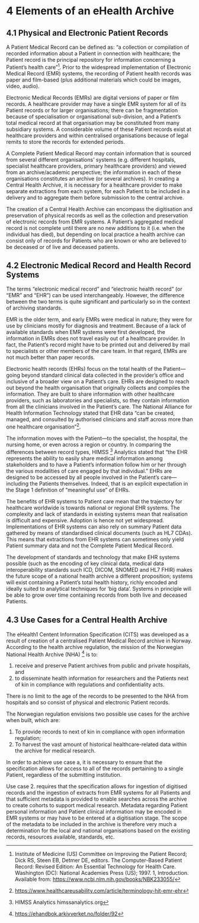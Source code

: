# 4 Elements of an eHealth Archive
<a name="section4.1"></a>
## 4.1 Physical and Electronic Patient Records
A Patient Medical Record can be defined as: “a collection or compilation of recorded information about a Patient in connection with healthcare; the Patient record is the principal repository for information concerning a Patient’s health care”[^1].  Prior to the widespread implementation of Electronic Medical Record (EMR) systems, the recording of Patient health records was paper and film-based (plus additional materials which could be images, video, audio). 

Electronic Medical Records (EMRs) are digital versions of paper or film records. A healthcare provider may have a single EMR system for all of its Patient records or for larger organisations; there can be fragmentation because of specialisation or organisational sub-division, and a Patient’s total medical record at that organisation may be constituted from many subsidiary systems. A considerable volume of these Patient records exist at healthcare providers and within centralised organisations because of legal remits to store the records for extended periods. 

A Complete Patient Medical Record may contain information that is sourced from several different organisations’ systems (e.g. different hospitals, specialist healthcare providers, primary healthcare providers) and viewed from an archive/academic perspective; the information in each of these organisations constitutes an archive (or several archives).  In creating a Central Health Archive, it is necessary for a healthcare provider to make separate extractions from each system, for each Patient to be included in a delivery and to aggregate them before submission to the central archive. 

The creation of a Central Health Archive can encompass the digitisation and preservation of physical records as well as the collection and preservation of electronic records from EMR systems. A Patient’s aggregated medical record is not complete until there are no new additions to it (i.e. when the individual has died), but depending on local practice a health archive can consist only of records for Patients who are known or who are believed to be deceased or of live and deceased patients.
<a name="section4.2"></a>
## 4.2 Electronic Medical Record and Health Record Systems
The terms “electronic medical record” and “electronic health record” (or “EMR” and “EHR”) can be used interchangeably. However, the difference between the two terms is quite significant and particularly so in the context of archiving standards.

EMR is the older term, and early EMRs were medical in nature; they were for use by clinicians mostly for diagnosis and treatment. Because of a lack of available standards when EMR systems were first developed, the information in EMRs does not travel easily out of a healthcare provider. In fact, the Patient’s record might have to be printed out and delivered by mail to specialists or other members of the care team. In that regard, EMRs are not much better than paper records.

Electronic health records (EHRs) focus on the total health of the Patient—going beyond standard clinical data collected in the provider’s office and inclusive of a broader view on a Patient’s care. EHRs are designed to reach out beyond the health organisation that originally collects and compiles the information. They are built to share information with other healthcare providers, such as laboratories and specialists, so they contain information from all the clinicians involved in the Patient’s care. The National Alliance for Health Information Technology stated that EHR data “can be created, managed, and consulted by authorised clinicians and staff across more than one healthcare organisation”[^2]. 

The information moves with the Patient—to the specialist, the hospital, the nursing home, or even across a region or country. In comparing the differences between record types, HIMSS [^3]  Analytics stated that “the EHR represents the ability to easily share medical information among stakeholders and to have a Patient’s information follow him or her through the various modalities of care engaged by that individual.” EHRs are designed to be accessed by all people involved in the Patient’s care—including the Patients themselves. Indeed, that is an explicit expectation in the Stage 1 definition of “meaningful use” of EHRs.

The benefits of EHR systems to Patient care mean that the trajectory for healthcare worldwide is towards national or regional EHR systems. The complexity and lack of standards in existing systems mean that realisation is difficult and expensive. Adoption is hence not yet widespread. Implementations of EHR systems can also rely on summary Patient data gathered by means of standardised clinical documents (such as HL7 CDAs). This means that extractions from EHR systems can sometimes only yield Patient summary data and not the Complete Patient Medical Record.

The development of standards and technology that make EHR systems possible (such as the encoding of key clinical data, medical data interoperability standards such ICD, DICOM, SNOMED and HL7 FHIR) makes the future scope of a national health archive a different proposition; systems will exist containing a Patient’s total health history, richly encoded and ideally suited to analytical techniques for ‘big data’. Systems in principle will be able to grow over time containing records from both live and deceased Patients.
<a name="section4.3"></a>
## 4.3 Use Cases for a Central Health Archive
The eHealth1 Centent Information Specification (CITS) was developed as a result of creation of a centralised Patient Medical Record archive in Norway. According to the health archive regulation, the mission of the Norwegian National Health Archive (NHA) [^4] is to:

1. receive and preserve Patient archives from public and private hospitals, and
2. to disseminate health information for researchers and the Patients next of kin in compliance with regulations and confidentiality acts.

There is no limit to the age of the records to be presented to the NHA from hospitals and so consist of physical and electronic Patient records.

The Norwegian regulation envisions two possible use cases for the archive when built, which are:

1. To provide records to next of kin in compliance with open information regulation;
2. To harvest the vast amount of historical healthcare-related data within the archive for medical research.

In order to achieve use case a, it is necessary to ensure that the specification allows for access to all of the records pertaining to a single Patient, regardless of the submitting institution.

Use case 2. requires that the specification allows for ingestion of digitised records and the ingestion of extracts from EMR systems for all Patients and that sufficient metadata is provided to enable searches across the archive to create cohorts to support medical research. Metadata regarding Patient personal information and Patient clinical information may be encoded in EMR systems or may have to be entered at a digitisation stage. The scope of the metadata to be included in the archive is therefore very much a determination for the local and national organisations based on the existing records, resources available, standards, etc.

[^1]:Institute of Medicine (US) Committee on Improving the Patient Record; Dick RS, Steen EB, Detmer DE, editors. The Computer-Based Patient Record: Revised Edition: An Essential Technology for Health Care. Washington (DC): National Academies Press (US); 1997. 1, Introduction. Available from: https://www.ncbi.nlm.nih.gov/books/NBK233055/
[^2]: https://www.healthcareusability.com/article/terminology-hit-emr-ehr
[^3]: HIMSS Analytics himssanalytics.org
[^4]: https://ehandbok.arkivverket.no/folder/92
